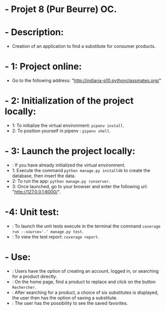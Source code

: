 # - Projet 8 (Pur Beurre) OC.

# - Description:
- Creation of an application to find a substitute for consumer products.

# - 1: Project online:
- Go to the following address: "http://indiana-p10.pythonclassmates.org/"

# - 2: Initialization of the project locally:
- 1: To initialize the virtual environment: `pipenv install`.
- 2: To position yourself in pipenv : `pipenv shell`.

# - 3: Launch the project locally:
- : If you have already initialized the virtual environment.
- 1: Execute the command `python manage.py installdb` to create the database, then insert the data.
- 2: To run the app: `python manage.py runserver`.
- 3: Once launched, go to your browser and enter the following url: "http://127.0.0.1:8000/".

# -4: Unit test:
- : To launch the unit tests execute in the terminal the command `coverage run --source='.' manage.py test`.
- : To view the test report: `coverage report`.

# - Use:
- : Users have the option of creating an account, logged in, or searching for a product directly.
- : On the home page, find a product to replace and click on the button `Rechercher`.
- : After searching for a product, a choice of six substitutes is displayed, the user then has the option of saving a substitute.
- : The user has the possibility to see the saved favorites.
